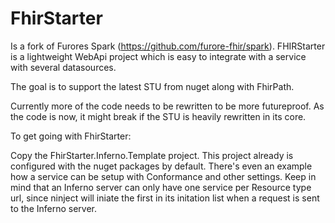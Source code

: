 # FhirStarter
Is a fork of Furores Spark (https://github.com/furore-fhir/spark). 
FHIRStarter is a lightweight WebApi project which is easy to integrate with a service with several datasources.

The goal is to support the latest STU from nuget along with FhirPath.

Currently more of the code needs to be rewritten to be more futureproof. As the code is now, it might break if the STU is heavily rewritten in its core.

To get going with FhirStarter:

Copy the FhirStarter.Inferno.Template project. This project already is configured with the nuget packages by default. There's even an example how a service can be setup with Conformance and other settings. Keep in mind that an Inferno server can only have one service per Resource type url, since ninject will iniate the first in its initation list when a request is sent to the Inferno server.
